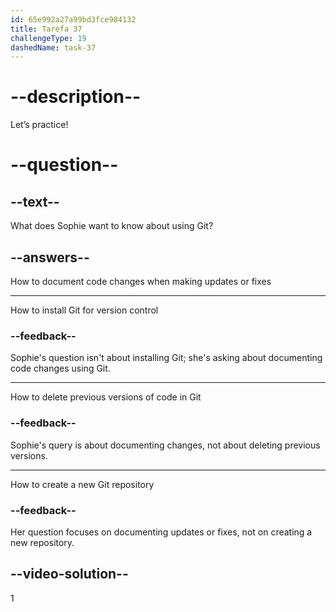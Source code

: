 ```yaml
---
id: 65e992a27a99bd3fce984132
title: Tarefa 37
challengeType: 19
dashedName: task-37
---
```


<!--
AUDIO REFERENCE:
Sophie: I see that we're using Git for version control. How do I document code changes when I make updates or fixes?
-->

# --description--

Let’s practice!

# --question--

## --text--

What does Sophie want to know about using Git?

## --answers--

How to document code changes when making updates or fixes

---

How to install Git for version control

### --feedback--

Sophie's question isn't about installing Git; she's asking about documenting code changes using Git.

---

How to delete previous versions of code in Git

### --feedback--

Sophie's query is about documenting changes, not about deleting previous versions.

---

How to create a new Git repository

### --feedback--

Her question focuses on documenting updates or fixes, not on creating a new repository.

## --video-solution--

1
